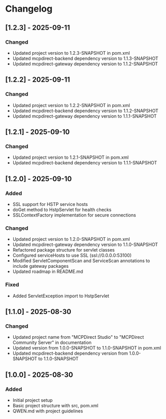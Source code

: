 # Changelog

## [1.2.3] - 2025-09-11
### Changed
- Updated project version to 1.2.3-SNAPSHOT in pom.xml
- Updated mcpdirect-backend dependency version to 1.1.3-SNAPSHOT
- Updated mcpdirect-gateway dependency version to 1.1.2-SNAPSHOT

## [1.2.2] - 2025-09-11
### Changed
- Updated project version to 1.2.2-SNAPSHOT in pom.xml
- Updated mcpdirect-backend dependency version to 1.1.2-SNAPSHOT
- Updated mcpdirect-gateway dependency version to 1.1.1-SNAPSHOT

## [1.2.1] - 2025-09-10
### Changed
- Updated project version to 1.2.1-SNAPSHOT in pom.xml
- Updated mcpdirect-backend dependency version to 1.1.1-SNAPSHOT

## [1.2.0] - 2025-09-10
### Added
- SSL support for HSTP service hosts
- doGet method to HstpServlet for health checks
- SSLContextFactory implementation for secure connections

### Changed
- Updated project version to 1.2.0-SNAPSHOT in pom.xml
- Updated mcpdirect-gateway dependency version to 1.1.0-SNAPSHOT
- Refactored package structure for servlet classes
- Configured serviceHosts to use SSL (ssl://0.0.0.0:53100)
- Modified ServletComponentScan and ServiceScan annotations to include gateway packages
- Updated roadmap in README.md

### Fixed
- Added ServletException import to HstpServlet

## [1.1.0] - 2025-08-30
### Changed
- Updated project name from "MCPDirect Studio" to "MCPDirect Community Server" in documentation
- Updated version from 1.0.0-SNAPSHOT to 1.1.0-SNAPSHOT in pom.xml
- Updated mcpdirect-backend dependency version from 1.0.0-SNAPSHOT to 1.1.0-SNAPSHOT

## [1.0.0] - 2025-08-30
### Added
- Initial project setup
- Basic project structure with src, pom.xml
- QWEN.md with project guidelines